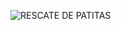 ![RESCATE DE PATITAS](https://user-images.githubusercontent.com/56047770/143084682-5df870bc-62ae-424a-98d1-5c61a57edea7.png)
